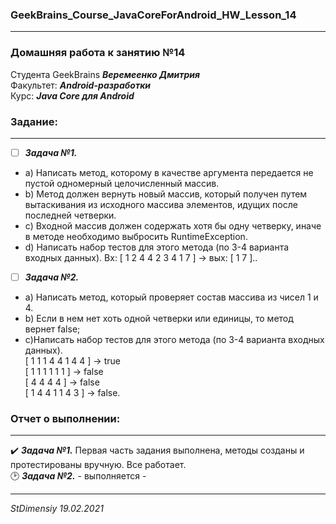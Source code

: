 ### GeekBrains_Course_JavaCoreForAndroid_HW_Lesson_14
---
### Домашняя работа к занятию №14
Студента GeekBrains ***Веремеенко Дмитрия***    
Факультет: ***Android-разработки***    
Курс: ***Java Core для Android***    
### Задание:
---
- [ ] ***Задача №1.***     
- a) Написать метод, которому в качестве аргумента передается не пустой одномерный целочисленный массив.
- b) Метод должен вернуть новый массив, который получен путем вытаскивания из исходного массива элементов, идущих после последней четверки.
- c) Входной массив должен содержать хотя бы одну четверку, иначе в методе необходимо выбросить RuntimeException.
- d) Написать набор тестов для этого метода (по 3-4 варианта входных данных).
Вх: [ 1 2 4 4 2 3 4 1 7 ] -> вых: [ 1 7 ]..

                         
- [ ] ***Задача №2.***
- a) Написать метод, который проверяет состав массива из чисел 1 и 4.
- b) Если в нем нет хоть одной четверки или единицы, то метод вернет false;
- c)Написать набор тестов для этого метода (по 3-4 варианта входных данных).    
[ 1 1 1 4 4 1 4 4 ] -> true    
[ 1 1 1 1 1 1 ] -> false    
[ 4 4 4 4 ] -> false    
[ 1 4 4 1 1 4 3 ] -> false.                             
                         
   
     
### Отчет о выполнении:
---    
:heavy_check_mark: ***Задача №1.***	 Первая часть задания выполнена, методы созданы и протестированы вручную.
Все работает.    
:clock2: ***Задача №2.***	 - выполняется -      
  
      
---   

*StDimensiy 19.02.2021*
